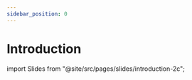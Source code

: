```yaml
---
sidebar_position: 0
---
```


# Introduction

import Slides from "@site/src/pages/slides/introduction-2c";

<Slides embedded />
